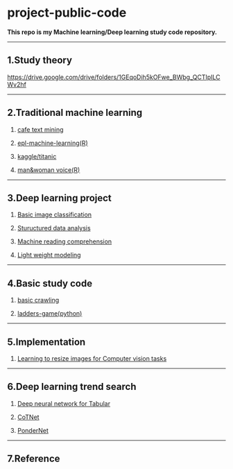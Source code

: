 project-public-code
=============

**This repo is my Machine learning/Deep learning study code repository.**
***

1.Study theory
------

https://drive.google.com/drive/folders/1GEqoDih5kOFwe_BWbg_QCTIpILCWv2hf
***

2.Traditional machine learning
------

1) [cafe text mining](https://github.com/yundaehyuck/project-public-code/tree/master/cafe%20text%20mining "cafe text mining")

2) [epl-machine-learning(R)](https://github.com/yundaehyuck/project-public-code/tree/master/epl-machine-learning(R) "epl-machine-learning(R)")

3) [kaggle/titanic](https://github.com/yundaehyuck/project-public-code/tree/master/kaggle/Titanic "kaggle/titanic")

4) [man&woman voice(R)](https://github.com/yundaehyuck/project-public-code/tree/master/man%26woman%20voice(R) "man&woman voice(R)")

***

3.Deep learning project
------

1) [Basic image classification](https://github.com/yundaehyuck/project-public-code/tree/master/Basic%20Image%20Classification "Basic image classification")

2) [Stuructured data analysis](https://github.com/yundaehyuck/project-public-code/tree/master/Structured%20Data%20Analysis "Stuructured data analysis")

3) [Machine reading comprehension](https://github.com/yundaehyuck/project-public-code/tree/master/Machine%20Reading%20Comprehension "Machine reading comprehension")

4) [Light weight modeling](https://github.com/yundaehyuck/project-public-code/tree/master/Light%20Weight%20Modeling "Light weight modeling")

***

4.Basic study code
------

1) [basic crawling](https://github.com/yundaehyuck/project-public-code/tree/master/basic%20crawling "basic crawling")

2) [ladders-game(python)](https://github.com/yundaehyuck/project-public-code/tree/master/ladders-game(python) "ladders-game(python)")
***

5.Implementation
------

1) [Learning to resize images for Computer vision tasks](https://github.com/yundaehyuck/project-public-code/tree/master/Learning%20to%20Resize%20Images%20for%20Computer%20Vision%20Tasks "Learning to resize images for Computer vision tasks")
***

6.Deep learning trend search
------

1) [Deep neural network for Tabular](https://github.com/yundaehyuck/project-public-code/tree/master/Deep%20learning%20trend%20search/2021_08/Deep%20neural%20network%20for%20Tabular "Deep neural network for Tabular")

2) [CoTNet](https://github.com/yundaehyuck/project-public-code/tree/master/Deep%20learning%20trend%20search/2021_08/CoTNet "CoTNet")

3) [PonderNet](https://github.com/yundaehyuck/project-public-code/tree/master/Deep%20learning%20trend%20search/2021_08/PonderNet "PonderNet")
***
7.Reference
------
